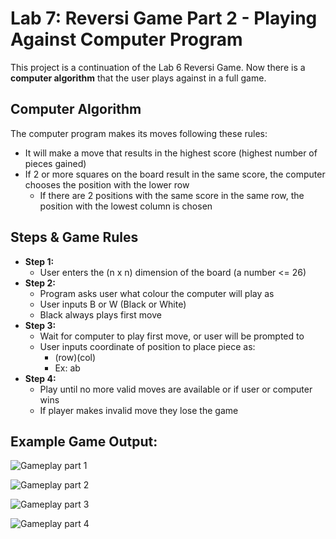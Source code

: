 # Lab 7: Reversi Game Part 2 - Playing Against Computer Program

This project is a continuation of the Lab 6 Reversi Game. Now there is a **computer algorithm** that the user plays against in a full game.

## Computer Algorithm
The computer program makes its moves following these rules:
+ It will make a move that results in the highest score (highest number of pieces gained)
+ If 2 or more squares on the board result in the same score, the computer chooses the position with the lower row
  + If there are 2 positions with the same score in the same row, the position with the lowest column is chosen
 
## Steps & Game Rules
+ **Step 1:**
  + User enters the (n x n) dimension of the board (a number <= 26)
+ **Step 2:**
  + Program asks user what colour the computer will play as
  + User inputs B or W (Black or White)
  + Black always plays first move
+ **Step 3:**
  + Wait for computer to play first move, or user will be prompted to
  + User inputs coordinate of position to place piece as:
    + (row)(col)
    + Ex: ab
+ **Step 4:**
  + Play until no more valid moves are available or if user or computer wins
  + If player makes invalid move they lose the game
 
## Example Game Output:

  ![Gameplay part 1](/../main/images/lab7_p1.png)

  ![Gameplay part 2](/../main/images/lab7_p2.png)

  ![Gameplay part 3](/../main/images/lab7_p3.png)

  ![Gameplay part 4](/../main/images/lab7_p4.png)
